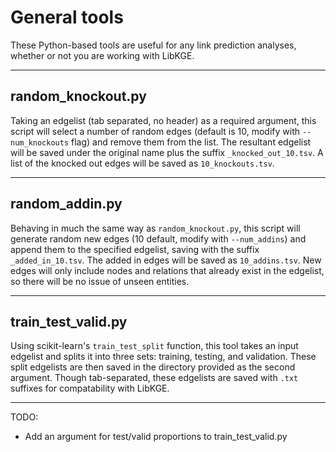 # General tools
These Python-based tools are useful for any link prediction analyses, whether or not you are working with LibKGE.

---
## random_knockout.py
Taking an edgelist (tab separated, no header) as a required argument, this script will select a number of random edges (default is 10, modify with `--num_knockouts` flag) and remove them from the list. The resultant edgelist will be saved under the original name plus the suffix `_knocked_out_10.tsv`. A list of the knocked out edges will be saved as `10_knockouts.tsv`.

---
## random_addin.py
Behaving in much the same way as `random_knockout.py`, this script will generate random new edges (10 default, modify with `--num_addins`) and append them to the specified edgelist, saving with the suffix `_added_in_10.tsv`. The added in edges will be saved as `10_addins.tsv`. New edges will only include nodes and relations that already exist in the edgelist, so there will be no issue of unseen entities.

---
## train_test_valid.py
Using scikit-learn's `train_test_split` function, this tool takes an input edgelist and splits it into three sets: training, testing, and validation. These split edgelists are then saved in the directory provided as the second argument. Though tab-separated, these edgelists are saved with `.txt` suffixes for compatability with LibKGE.

---

TODO:
- Add an argument for test/valid proportions to train_test_valid.py